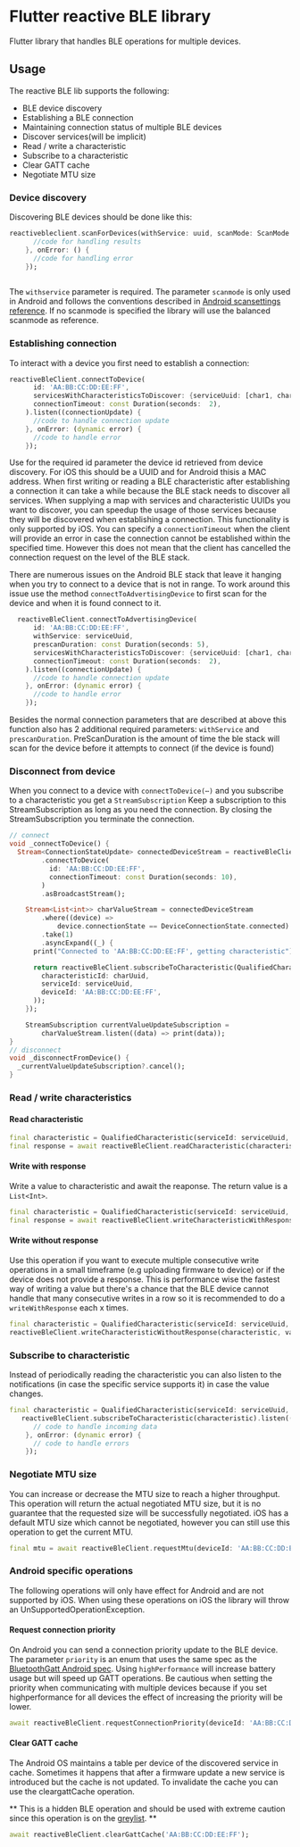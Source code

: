 # Flutter reactive BLE library

Flutter library that handles BLE operations for multiple devices.

## Usage
The reactive BLE lib supports the following:
- BLE device discovery
- Establishing a BLE connection
- Maintaining connection status of multiple BLE devices 
- Discover services(will be implicit)
- Read / write a characteristic
- Subscribe to a characteristic
- Clear GATT cache
- Negotiate MTU size

### Device discovery
Discovering BLE devices should be done like this:

```dart
reactivebleclient.scanForDevices(withService: uuid, scanMode: ScanMode.lowLatency).listen((device) {
      //code for handling results
    }, onError: () {
      //code for handling error
    });
  
```

The `withservice` parameter is required.  The parameter `scanmode` is only used in Android and follows the conventions 
described in [Android scansettings reference](https://developer.android.com/reference/android/bluetooth/le/ScanSettings). 
If no scanmode is specified the library will use the balanced scanmode as reference.

### Establishing connection

To interact with a device you first need to establish a connection:

```dart
reactiveBleClient.connectToDevice(
      id: 'AA:BB:CC:DD:EE:FF', 
      servicesWithCharacteristicsToDiscover: {serviceUuid: [char1, char2]},
      connectionTimeout: const Duration(seconds:  2),
    ).listen((connectionUpdate) {
      //code to handle connection update
    }, onError: (dynamic error) {
      //code to handle error
    });
```
Use for the required id parameter the device id retrieved from device discovery. For iOS this should be a UUID and for Android thisis a MAC address.  When first writing or reading a BLE characteristic after establishing a connection it can take a while because the BLE stack needs to discover all services. When supplying a map with services and characteristic UUIDs you want to discover, you can speedup the usage of those services because they will be discovered when establishing a connection. This functionality is only supported by iOS. You can specify a `connectionTimeout` when the client will provide an error in case the connection cannot be established within the specified time. However this does not mean that the client has cancelled the connection request on the level of the BLE stack. 

There are numerous issues on the Android BLE stack that leave it hanging when you try to connect to a device that is not in range. To work around this
issue use the method `connectToAdvertisingDevice` to first scan for the device and when it is found connect to it.

```dart
  reactiveBleClient.connectToAdvertisingDevice(
      id: 'AA:BB:CC:DD:EE:FF', 
      withService: serviceUuid,
      prescanDuration: const Duration(seconds: 5), 
      servicesWithCharacteristicsToDiscover: {serviceUuid: [char1, char2]},
      connectionTimeout: const Duration(seconds:  2),
    ).listen((connectionUpdate) {
      //code to handle connection update
    }, onError: (dynamic error) {
      //code to handle error
    });
```
Besides the normal connection parameters that are described at above this function also has 2 additional required parameters: `withService` and  `prescanDuration`. PreScanDuration is the amount of time the ble stack will scan for the device before it attempts to connect (if the device is found)

### Disconnect from device

When you connect to a device with `connectToDevice(⋯)` and you subscribe to a characteristic you get a `StreamSubscription` Keep a subscription to this StreamSubscription as long as you need the connection. By closing the StreamSubscription you terminate the connection.

```dart
// connect
void _connectToDevice() {
  Stream<ConnectionStateUpdate> connectedDeviceStream = reactiveBleClient
        .connectToDevice(
          id: 'AA:BB:CC:DD:EE:FF',
          connectionTimeout: const Duration(seconds: 10),
        )
        .asBroadcastStream();

    Stream<List<int>> charValueStream = connectedDeviceStream
        .where((device) =>
            device.connectionState == DeviceConnectionState.connected)
        .take(1)
        .asyncExpand((_) {
      print("Connected to 'AA:BB:CC:DD:EE:FF', getting characteristic");

      return reactiveBleClient.subscribeToCharacteristic(QualifiedCharacteristic(
        characteristicId: charUuid,
        serviceId: serviceUuid,
        deviceId: 'AA:BB:CC:DD:EE:FF',
      ));
    });

    StreamSubscription currentValueUpdateSubscription =
        charValueStream.listen((data) => print(data));
}
// disconnect
void _disconnectFromDevice() {
  _currentValueUpdateSubscription?.cancel();
}
```

### Read / write characteristics

#### Read characteristic
```dart
final characteristic = QualifiedCharacteristic(serviceId: serviceUuid, characteristicId: characteristicUuid, deviceId: 'AA:BB:CC:DD:EE:FF');
final response = await reactiveBleClient.readCharacteristic(characteristic);
```

#### Write with response
Write a value to characteristic and await the reaponse. The return value is a `List<Int>`.

```dart
final characteristic = QualifiedCharacteristic(serviceId: serviceUuid, characteristicId: characteristicUuid, deviceId: 'AA:BB:CC:DD:EE:FF');
final response = await reactiveBleClient.writeCharacteristicWithResponse(characteristic, value: [0x00]);
```

#### Write without response
Use this operation if you want to execute multiple consecutive write operations in a small timeframe (e.g uploading firmware to device) or if the device does not provide a response. This is performance wise the fastest way of writing a value but there's a chance that the BLE device cannot handle that many consecutive writes in a row so it is recommended to do a `writeWithResponse` each x times.

```dart
final characteristic = QualifiedCharacteristic(serviceId: serviceUuid, characteristicId: characteristicUuid, deviceId: 'AA:BB:CC:DD:EE:FF');
reactiveBleClient.writeCharacteristicWithoutResponse(characteristic, value: [0x00]);
```

### Subscribe to characteristic
Instead of periodically reading the characteristic you can also listen to the notifications (in case the specific service supports it) in case the value changes. 

```dart
final characteristic = QualifiedCharacteristic(serviceId: serviceUuid, characteristicId: characteristicUuid, deviceId: 'AA:BB:CC:DD:EE:FF');
   reactiveBleClient.subscribeToCharacteristic(characteristic).listen((data) {
      // code to handle incoming data
    }, onError: (dynamic error) {
      // code to handle errors
    });
```

### Negotiate MTU size
You can increase or decrease the MTU size to reach a higher throughput. This operation will return the actual negotiated MTU size, but it is no guarantee that the requested size will be successfully negotiated. iOS has a default MTU size which cannot be negotiated, however you can still use this operation to get the current MTU.

```dart
final mtu = await reactiveBleClient.requestMtu(deviceId: 'AA:BB:CC:DD:EE:FF', mtu: 250);
```

### Android specific operations
The following operations will only have effect for Android and are not supported by iOS. When using these operations on iOS the library will throw an UnSupportedOperationException.

#### Request connection priority

On Android you can send a connection priority update to the BLE device. The parameter `priority` is an enum that uses the same spec
 as the [BluetoothGatt Android spec](https://developer.android.com/reference/android/bluetooth/BluetoothGatt#requestConnectionPriority(int)).
 Using `highPerformance` will increase battery usage but will speed up GATT operations. Be cautious when setting the priority when communicating with multiple devices because if you set highperformance for all devices the effect of increasing the priority will be lower. 
 
 ```dart
await reactiveBleClient.requestConnectionPriority(deviceId: 'AA:BB:CC:DD:EE:FF', priority:  ConnectionPriority.highPerformance);
```

#### Clear GATT cache
The Android OS maintains a table per device of the discovered service in cache. Sometimes it happens that after a firmware update a new service is introduced but the cache is not updated. To invalidate the cache you can use the cleargattCache operation. 

** This is a hidden BLE operation and should be used with extreme caution since this operation is on the [greylist](https://developer.android.com/distribute/best-practices/develop/restrictions-non-sdk-interfaces). **  

```dart
await reactiveBleClient.clearGattCache('AA:BB:CC:DD:EE:FF');
```






